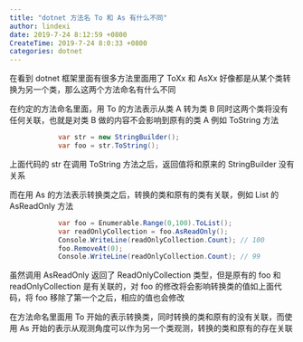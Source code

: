 ```yaml
---
title: "dotnet 方法名 To 和 As 有什么不同"
author: lindexi
date: 2019-7-24 8:12:59 +0800
CreateTime: 2019-7-24 8:0:33 +0800
categories: dotnet
---
```


在看到 dotnet 框架里面有很多方法里面用了 ToXx 和 AsXx 好像都是从某个类转换为另一个类，那么这两个方法命名有什么不同

<!--more-->


<!-- csdn -->

在约定的方法命名里面，用 To 的方法表示从类 A 转为类 B 同时这两个类将没有任何关联，也就是对类 B 做的内容不会影响到原有的类 A 例如 ToString 方法

```csharp
            var str = new StringBuilder();
            var foo = str.ToString();
```

上面代码的 str 在调用 ToString 方法之后，返回值将和原来的 StringBuilder 没有关系

而在用 As 的方法表示转换类之后，转换的类和原有的类有关联，例如 List 的 AsReadOnly 方法

```csharp
            var foo = Enumerable.Range(0,100).ToList();
            var readOnlyCollection = foo.AsReadOnly();
            Console.WriteLine(readOnlyCollection.Count); // 100
            foo.RemoveAt(0);
            Console.WriteLine(readOnlyCollection.Count); // 99
```

虽然调用 AsReadOnly 返回了 ReadOnlyCollection 类型，但是原有的 foo 和 readOnlyCollection 是有关联的，对 foo 的修改将会影响转换类的值如上面代码，将 foo 移除了第一个之后，相应的值也会修改

在方法命名里面用 To 开始的表示转换类，同时转换的类和原有的没有关联，而使用 As 开始的表示从观测角度可以作为另一个类观测，转换的类和原有的存在关联

